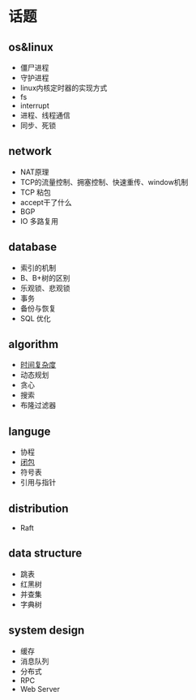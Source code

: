 # 话题

## os&linux 
* 僵尸进程
* 守护进程
* linux内核定时器的实现方式
* fs
* interrupt
* 进程、线程通信
* 同步、死锁

## network
* NAT原理
* TCP的流量控制、拥塞控制、快速重传、window机制
* TCP 粘包
* accept干了什么
* BGP
* IO 多路复用

## database
* 索引的机制
* B、B+树的区别
* 乐观锁、悲观锁
* 事务
* 备份与恢复
* SQL 优化

## algorithm
* [时间复杂度](./docs/timeComplexy/timeComplexy.md)
* 动态规划
* 贪心
* 搜索
* 布隆过滤器

## languge
* 协程
* [闭包](./docs/closure/closure.md)
* 符号表
* 引用与指针

## distribution
* Raft

## data structure
* 跳表
* 红黑树
* 并查集
* 字典树

## system design
* 缓存
* 消息队列
* 分布式
* RPC
* Web Server